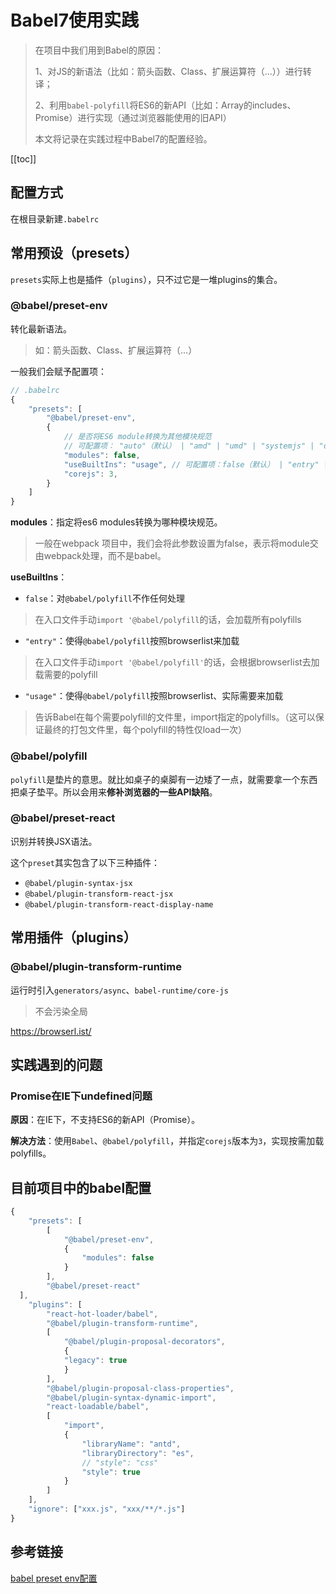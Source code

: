 # Babel7使用实践
> 在项目中我们用到Babel的原因：
> 
> 1、对JS的新语法（比如：箭头函数、Class、扩展运算符（...））进行转译；
> 
> 2、利用`babel-polyfill`将ES6的新API（比如：Array的includes、Promise）进行实现（通过浏览器能使用的旧API）
> 
> 本文将记录在实践过程中Babel7的配置经验。

[[toc]]

## 配置方式
在根目录新建`.babelrc`

## 常用预设（presets）
`presets`实际上也是插件（`plugins`），只不过它是一堆plugins的集合。

### @babel/preset-env
转化最新语法。
> 如：箭头函数、Class、扩展运算符（...）

一般我们会赋予配置项：
```js
// .babelrc
{
    "presets": [
        "@babel/preset-env",
        {
            // 是否将ES6 module转换为其他模块规范
            // 可配置项： "auto"（默认） | "amd" | "umd" | "systemjs" | "commonjs" | "cjs" | false
            "modules": false,
            "useBuiltIns": "usage", // 可配置项：false（默认） | "entry" | "usage"
            "corejs": 3,
        }
    ]
}
```
**modules**：指定将es6 modules转换为哪种模块规范。
> 一般在webpack 项目中，我们会将此参数设置为false，表示将module交由webpack处理，而不是babel。

**useBuiltIns**：
- `false`：对`@babel/polyfill`不作任何处理
> 在入口文件手动`import '@babel/polyfill`的话，会加载所有polyfills
- `"entry"`：使得`@babel/polyfill`按照browserlist来加载
> 在入口文件手动`import '@babel/polyfill'`的话，会根据browserlist去加载需要的polyfill
- `"usage"`：使得`@babel/polyfill`按照browserlist、实际需要来加载
> 告诉Babel在每个需要polyfill的文件里，import指定的polyfills。（这可以保证最终的打包文件里，每个polyfill的特性仅load一次）



### @babel/polyfill
`polyfill`是垫片的意思。就比如桌子的桌脚有一边矮了一点，就需要拿一个东西把桌子垫平。所以会用来**修补浏览器的一些API缺陷**。





### @babel/preset-react
识别并转换JSX语法。

这个`preset`其实包含了以下三种插件：
- `@babel/plugin-syntax-jsx`
- `@babel/plugin-transform-react-jsx`
- `@babel/plugin-transform-react-display-name`

## 常用插件（plugins）

### @babel/plugin-transform-runtime
运行时引入`generators/async`、`babel-runtime/core-js`
> 不会污染全局


https://browserl.ist/

## 实践遇到的问题
### Promise在IE下undefined问题
**原因**：在IE下，不支持ES6的新API（Promise）。

**解决方法**：使用`Babel`、`@babel/polyfill`，并指定`corejs`版本为`3`，实现按需加载polyfills。

## 目前项目中的babel配置
```js
{
    "presets": [
        [
            "@babel/preset-env",
            {
                "modules": false
            }
        ],
        "@babel/preset-react"
  ],
    "plugins": [
        "react-hot-loader/babel",
        "@babel/plugin-transform-runtime",
        [
            "@babel/plugin-proposal-decorators",
            {
            "legacy": true
            }
        ],
        "@babel/plugin-proposal-class-properties",
        "@babel/plugin-syntax-dynamic-import",
        "react-loadable/babel",
        [
            "import",
            {
                "libraryName": "antd",
                "libraryDirectory": "es",
                // "style": "css"
                "style": true
            }
        ]
    ],
    "ignore": ["xxx.js", "xxx/**/*.js"]
}
```

## 参考链接
[babel preset env配置](https://segmentfault.com/a/1190000017929781)
